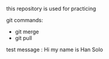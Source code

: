 this repository is used for practicing

git commands:
- git merge
- git pull

test message : Hi my name is Han Solo
